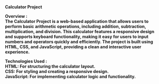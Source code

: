 <b>Calculator Project<b>

Overview :<br>
The Calculator Project is a web-based application that allows users to perform basic arithmetic operations, including addition, subtraction, multiplication, and division. This calculator features a responsive design and supports keyboard functionality, making it easy for users to input numbers and operators quickly and efficiently. The project is built using HTML, CSS, and JavaScript, providing a clean and interactive user experience.

Technologies Used :<br>
HTML: For structuring the calculator layout.<br>
CSS: For styling and creating a responsive design.<br>
JavaScript: For implementing calculator logic and functionality.
